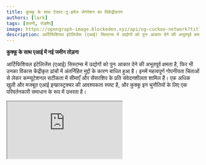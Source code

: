 ```yaml
---
title: कुक्कू के साथ टेक्स्ट-टू-इमेज जेनरेशन का विकेंद्रीकरण
authors: [lark]
tags: [कंपनी, रोडमैप]
image: https://opengraph-image.blockeden.xyz/api/og-cuckoo-network?title=कुक्कू के साथ टेक्स्ट-टू-इमेज जेनरेशन का विकेंद्रीकरण
description: आर्टिफिशियल इंटेलिजेंस (एआई) सिस्टम्स में उद्योगों को पुनः आकार देने की अभूतपूर्व क्षमता है, फिर भी उनका विकास केंद्रीकृत ढांचों में अंतर्निहित मुद्दों के कारण बाधित हुआ है। इनमें महत्वपूर्ण गोपनीयता चिंताओं से लेकर कम्प्यूटेशनल सटीकता में सीमाएँ और सेंसरशिप के प्रति संवेदनशीलता शामिल हैं।
---
```


**कुक्कू के साथ एआई में नई जमीन तोड़ना**

आर्टिफिशियल इंटेलिजेंस (एआई) सिस्टम्स में उद्योगों को पुनः आकार देने की अभूतपूर्व क्षमता है, फिर भी उनका विकास केंद्रीकृत ढांचों में अंतर्निहित मुद्दों के कारण बाधित हुआ है। इनमें महत्वपूर्ण गोपनीयता चिंताओं से लेकर कम्प्यूटेशनल सटीकता में सीमाएँ और सेंसरशिप के प्रति संवेदनशीलता शामिल हैं। एक अधिक खुली और मजबूत एआई इन्फ्रास्ट्रक्चर की आवश्यकता स्पष्ट है, और कुक्कू इन चुनौतियों के लिए एक परिवर्तनकारी समाधान के रूप में उभरता है।

<div style={{ position: "relative", paddingTop: "56.25%" }}>
  <iframe
    src="https://customer-wmy0lgubd5pjy3fx.cloudflarestream.com/d5b2ca9a50526dd1151e5126cd212dcd/iframe?poster=https%3A%2F%2Fcustomer-wmy0lgubd5pjy3fx.cloudflarestream.com%2Fd5b2ca9a50526dd1151e5126cd212dcd%2Fthumbnails%2Fthumbnail.jpg%3Ftime%3D%26height%3D600"
    loading="lazy"
    style={{
      border: "none",
      position: "absolute",
      top: 0,
      left: 0,
      height: "100%",
      width: "100%"
    }}
    allow="accelerometer; gyroscope; autoplay; encrypted-media; picture-in-picture;"
    allowFullScreen="true"
  />
</div>

### हम कुक्कू प्लेटफॉर्म क्यों बना रहे हैं?

कुक्कू एक अभिनव छलांग का प्रतिनिधित्व करता है, एक विकेंद्रीकृत एआई इन्फ्रास्ट्रक्चर की स्थापना करता है जो एक समुदाय-चालित शासन मॉडल को बढ़ावा देता है। यह दृष्टिकोण सुरक्षा, वित्तपोषण, रणनीतिक संरेखण और एआई मॉडल के सतत विकास के महत्वपूर्ण पहलुओं को संबोधित करता है, विकेंद्रीकृत बुद्धिमत्ता के एक नए युग का मार्ग प्रशस्त करता है।

#### सेंसरशिप पर काबू पाना

कुक्कू पहुंच में प्रगति को सक्षम बनाता है, जिससे एआई एप्लिकेशन भौगोलिक सीमाओं को पार कर सकते हैं और प्रतिबंधात्मक नेटवर्क से बच सकते हैं, इस प्रकार दुनिया भर में अत्याधुनिक एआई प्रौद्योगिकियों तक पहुंच का लोकतंत्रीकरण होता है।

#### गोपनीयता को प्राथमिकता देना

कुक्कू के सिद्धांत के केंद्र में उपयोगकर्ता गोपनीयता के प्रति प्रतिबद्धता है, जो उन्नत सांख्यिकीय और क्रिप्टोग्राफिक विधियों के माध्यम से प्राप्त की जाती है जो उपयोगकर्ता डेटा की सुरक्षा करते हुए उच्च प्रदर्शन बनाए रखते हैं।

#### व्यापक सत्यापन के माध्यम से विश्वास सुनिश्चित करना

कुक्कू कठोर सत्यापन प्रोटोकॉल पेश करता है जो एआई मॉडल द्वारा उत्पन्न परिणामों की प्रामाणिकता और विश्वसनीयता को बढ़ाते हैं, चाहे उनकी जटिलता या बुनियादी प्रकृति कुछ भी हो।

### कुक्कू के साथ एआई का तकनीकी विकेंद्रीकरण

#### कुक्कू एआई इकोसिस्टम

ब्लॉकचेन तकनीक का लाभ उठाते हुए, कुक्कू एआई इकोसिस्टम खनिकों के नेटवर्क में एआई कार्यों को वितरित करता है जबकि समन्वयक आउटपुट की गुणवत्ता और प्रासंगिकता की देखरेख करते हैं। इकोसिस्टम कुक्कू पे पर संचालित होता है, जो एक ब्लॉकचेन-आधारित भुगतान प्रणाली है जो प्लेटफॉर्म के भीतर सुचारू लेनदेन की सुविधा प्रदान करती है।

<img src="/img/cuckoo-ai-architecture.webp" className="rounded border-2" alt="कुक्कू विकेंद्रीकृत मल्टीमॉडल एआई प्लेटफॉर्म"/>

#### कुक्कू इकोसिस्टम के प्रमुख घटक

- **खनिक**: संस्थाएँ जो अपनी कम्प्यूटेशनल संसाधनों का उपयोग करके एआई कार्यों को निष्पादित करती हैं।
- **ऐप बिल्डर्स (समन्वयक नोड्स)**: डेवलपर्स जो एआई एप्लिकेशन बनाते हैं और कार्य वितरण और गुणवत्ता नियंत्रण का प्रबंधन करते हैं।
- **स्टेकर्स**: प्रतिभागी जो भरोसेमंद खनिकों और समन्वयकों का समर्थन करने के लिए टोकन स्टेक करते हैं।
- **स्टेकिंग अनुबंध**: एक स्मार्ट अनुबंध जहां खनिक और समन्वयक पंजीकरण करते हैं और स्टेकर्स द्वारा उन पर मतदान किया जाता है।
- **ब्लॉब स्टोरेज**: एआई कार्य आउटपुट को संग्रहीत करने के लिए एक विकेंद्रीकृत समाधान।
- **कुक्कू पे**: कुक्कू इकोसिस्टम के भीतर सभी लेनदेन के लिए भुगतान प्रणाली।

### कार्यप्रवाह

1. **पंजीकरण और स्टेकिंग**: खनिक और ऐप बिल्डर्स स्टेकिंग अनुबंध के साथ पंजीकरण करते हैं और टोकन स्टेक करते हैं।
2. **कार्य असाइनमेंट**: समन्वयक खनिकों को कार्य सौंपते हैं, जो तब कार्यों को निष्पादित करते हैं और परिणामों को ब्लॉब स्टोरेज में अपलोड करते हैं।
3. **सत्यापन और भुगतान**: समन्वयक परिणामों को मान्य करते हैं और कुक्कू पे के माध्यम से भुगतान शुरू करते हैं।
4. **शासन और अनुपालन**: प्लेटफॉर्म में गैर-अनुपालन को संभालने और पारिस्थितिकी तंत्र की अखंडता सुनिश्चित करने के लिए स्लैशिंग शर्तों जैसे तंत्र शामिल हैं।

### कैसे शुरू करें?

एआई उपयोगकर्ताओं के लिए, https://cuckoo.network/tg पर जाएं। `/faucet` के साथ अपने मुफ्त अंक का दावा करें और फिर `/imagine <prompt>` उस छवि को उत्पन्न करें जिसे आप बनाना चाहते हैं।

> \- /tip \<0x.. या @उपयोगकर्ता नाम\> \<राशि\> : प्राप्तकर्ता पते या टेलीग्राम @उपयोगकर्ता नाम को टिप दें
>
> \- /balance : वर्तमान खाते के वॉलेट का बैलेंस दिखाएं
>
> \- /imagine \<प्रॉम्प्ट\> : आपके प्रॉम्प्ट के अनुसार छवि उत्पन्न करें
>
> \- /faucet : अपने दैनिक मुफ्त अंक का दावा करें

<img src="https://cuckoo-network.b-cdn.net/cuckoo-telegram.webp" className="rounded border-2" alt="कुक्कू विकेंद्रीकृत मल्टीमॉडल एआई प्लेटफॉर्म"/>

खनिकों और एआई ऐप बिल्डर्स के लिए, भविष्य के अपडेट के लिए निम्नलिखित न्यूज़लेटर की सदस्यता लें।

<iframe
src="https://cuckoonetwork.substack.com/embed"
width={480}
height={320}
style={{ border: "1px solid #EEE", background: "white" }}
frameBorder={0}
scrolling="no"
/>

### निष्कर्ष

कुक्कू सिर्फ एक प्लेटफॉर्म नहीं है बल्कि यह एआई के विकास और तैनाती के तरीके में एक दृष्टिकोण परिवर्तन है, जो विकेंद्रीकरण, गोपनीयता और सामुदायिक शासन पर जोर देता है। एआई विकास के परिदृश्य को बदलकर, कुक्कू एक अधिक न्यायसंगत और सुलभ तकनीकी भविष्य के लिए मंच तैयार करता है।

कुक्कू का खुला इन्फ्रास्ट्रक्चर एक एआई भविष्य का समर्थन करता है जो अधिक समावेशी, सुरक्षित और कुशल है, जो विभिन्न क्षेत्रों और वैश्विक बाजारों में गहरे प्रभाव का वादा करता है।

